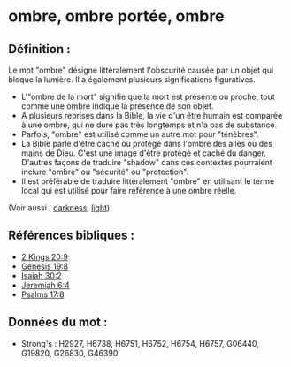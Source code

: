 # ombre, ombre portée, ombre

## Définition :

Le mot "ombre" désigne littéralement l'obscurité causée par un objet qui bloque la lumière. Il a également plusieurs significations figuratives.

* L'"ombre de la mort" signifie que la mort est présente ou proche, tout comme une ombre indique la présence de son objet.
* A plusieurs reprises dans la Bible, la vie d'un être humain est comparée à une ombre, qui ne dure pas très longtemps et n'a pas de substance.
* Parfois, "ombre" est utilisé comme un autre mot pour "ténèbres".
* La Bible parle d'être caché ou protégé dans l'ombre des ailes ou des mains de Dieu. C'est une image d'être protégé et caché du danger. D'autres façons de traduire "shadow" dans ces contextes pourraient inclure "ombre" ou "sécurité" ou "protection".
* Il est préférable de traduire littéralement "ombre" en utilisant le terme local qui est utilisé pour faire référence à une ombre réelle.

(Voir aussi : [darkness](../other/darkness.md), [light](../other/light.md))

## Références bibliques :

* [2 Kings 20:9](rc://en/tn/help/2ki/20/09)
* [Genesis 19:8](rc://en/tn/help/gen/19/08)
* [Isaiah 30:2](rc://en/tn/help/isa/30/02)
* [Jeremiah 6:4](rc://en/tn/help/jer/06/04)
* [Psalms 17:8](rc://en/tn/help/psa/017/08)

## Données du mot :

* Strong's : H2927, H6738, H6751, H6752, H6754, H6757, G06440, G19820, G26830, G46390
